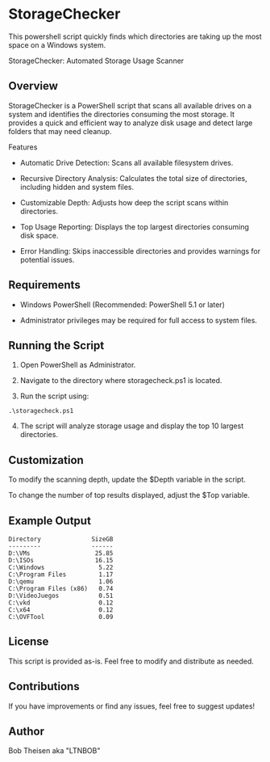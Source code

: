 # StorageChecker
This powershell script quickly finds which directories are taking up the most space on a Windows system.

StorageChecker: Automated Storage Usage Scanner

## Overview

StorageChecker is a PowerShell script that scans all available drives on a system and identifies the directories consuming the most storage. It provides a quick and efficient way to analyze disk usage and detect large folders that may need cleanup.

Features

- Automatic Drive Detection: Scans all available filesystem drives.

- Recursive Directory Analysis: Calculates the total size of directories, including hidden and system files.

- Customizable Depth: Adjusts how deep the script scans within directories.

- Top Usage Reporting: Displays the top largest directories consuming disk space.

- Error Handling: Skips inaccessible directories and provides warnings for potential issues.

## Requirements

- Windows PowerShell (Recommended: PowerShell 5.1 or later)

- Administrator privileges may be required for full access to system files.


## Running the Script

1. Open PowerShell as Administrator.

2. Navigate to the directory where storagecheck.ps1 is located.

3. Run the script using:

```.\storagecheck.ps1 ```

4. The script will analyze storage usage and display the top 10 largest directories.

## Customization

To modify the scanning depth, update the $Depth variable in the script.

To change the number of top results displayed, adjust the $Top variable.

## Example Output

```
Directory              SizeGB
---------              ------
D:\VMs                  25.85
D:\ISOs                 16.15
C:\Windows               5.22
C:\Program Files         1.17
D:\qemu                  1.06
C:\Program Files (x86)   0.74
D:\VideoJuegos           0.51
C:\vkd                   0.12
C:\x64                   0.12
C:\OVFTool               0.09
```
## License

This script is provided as-is. Feel free to modify and distribute as needed.

## Contributions

If you have improvements or find any issues, feel free to suggest updates!

## Author

Bob Theisen aka "LTNBOB"
